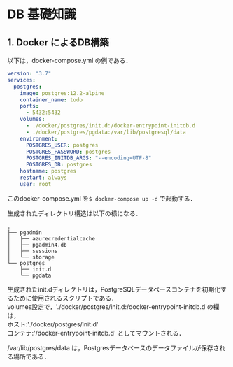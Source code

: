# DB 基礎知識

## 1. Docker によるDB構築

以下は，docker-compose.yml の例である．

```yaml
version: "3.7"
services:
  postgres:
    image: postgres:12.2-alpine
    container_name: todo
    ports:
      - 5432:5432
    volumes:
      - ./docker/postgres/init.d:/docker-entrypoint-initdb.d
      - ./docker/postgres/pgdata:/var/lib/postgresql/data
    environment:
      POSTGRES_USER: postgres
      POSTGRES_PASSWORD: postgres
      POSTGRES_INITDB_ARGS: "--encoding=UTF-8"
      POSTGRES_DB: postgres
    hostname: postgres
    restart: always
    user: root
```

このdocker-compose.yml を`$ docker-compose up -d` で起動する．

生成されたディレクトリ構造は以下の様になる．

```shell
.
├── pgadmin
│   ├── azurecredentialcache
│   ├── pgadmin4.db
│   ├── sessions
│   └── storage
└── postgres
    ├── init.d
    └── pgdata
```

生成されたinit.dディレクトリは，PostgreSQLデータベースコンテナを初期化するために使用されるスクリプトである．  
volumes設定で，'./docker/postgres/init.d:/docker-entrypoint-initdb.d'の欄は，  
ホスト:'./docker/postgres/init.d'  
コンテナ:'/docker-entrypoint-initdb.d'
としてマウントされる．

/var/lib/postgres/data は，Postgresデータベースのデータファイルが保存される場所である．
